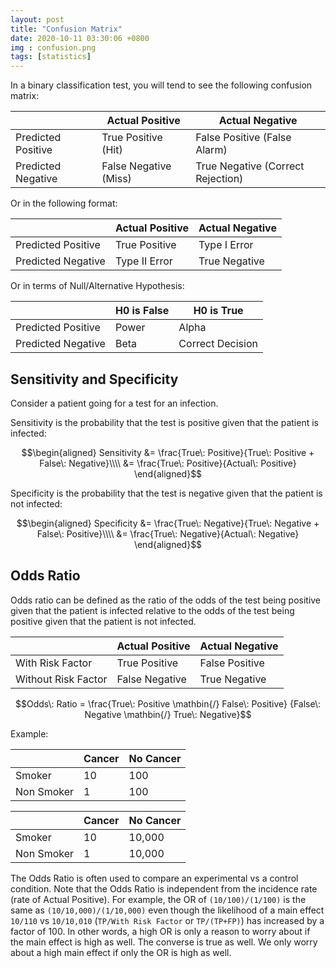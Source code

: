 ```yaml
---
layout: post
title: "Confusion Matrix"
date: 2020-10-11 03:30:06 +0800
img : confusion.png
tags: [statistics]
---
```


In a binary classification test, you will tend to see the following confusion matrix:

|                    | Actual Positive       | Actual Negative                   |
|--------------------|-----------------------|-----------------------------------|
| Predicted Positive | True Positive (Hit)   | False Positive (False Alarm)      |
| Predicted Negative | False Negative (Miss) | True Negative (Correct Rejection) |

Or in the following format:

|                    | Actual Positive | Actual Negative |
|--------------------|-----------------|-----------------|
| Predicted Positive | True Positive   | Type I Error    |
| Predicted Negative | Type II Error   | True Negative   |

Or in terms of Null/Alternative Hypothesis:

|                    | H0 is False | H0 is True       |
|--------------------|-------------|------------------|
| Predicted Positive | Power       | Alpha            |
| Predicted Negative | Beta        | Correct Decision |

## Sensitivity and Specificity

Consider a patient going for a test for an infection.

Sensitivity is the probability that the test is positive given that the patient is infected:

$$\begin{aligned}
Sensitivity &= \frac{True\: Positive}{True\: Positive + False\: Negative}\\\\
&= \frac{True\: Positive}{Actual\: Positive}
\end{aligned}$$

Specificity is the probability that the test is negative given that the patient is not infected:

$$\begin{aligned}
Specificity &= \frac{True\: Negative}{True\: Negative + False\: Positive}\\\\
&= \frac{True\: Negative}{Actual\: Negative}
\end{aligned}$$

## Odds Ratio

Odds ratio can be defined as the ratio of the odds of the test being positive given that the patient is infected relative to the odds of the test being positive given that the patient is not infected.

|                     | Actual Positive | Actual Negative |
|---------------------|-----------------|-----------------|
| With Risk Factor    | True Positive   | False Positive  |
| Without Risk Factor | False Negative  | True Negative   |

$$Odds\: Ratio = \frac{True\: Positive \mathbin{/} False\: Positive} {False\: Negative \mathbin{/} True\: Negative}$$

Example:

|            | Cancer | No Cancer |
|------------|--------|-----------|
| Smoker     |     10 |       100 |
| Non Smoker |      1 |       100 |

|            | Cancer | No Cancer |
|------------|--------|-----------|
| Smoker     | 10     | 10,000    |
| Non Smoker | 1      | 10,000    |

The Odds Ratio is often used to compare an experimental vs a control condition. Note that the Odds Ratio is independent from the incidence rate (rate of Actual Positive). For example, the OR of `(10/100)/(1/100)` is the same as `(10/10,000)/(1/10,000)` even though the likelihood of a main effect `10/110` vs `10/10,010` (`TP/With Risk Factor` or `TP/(TP+FP)`) has increased by a factor of 100. In other words, a high OR is only a reason to worry about if the main effect is high as well. The converse is true as well. We only worry about a high main effect if only the OR is high as well.



